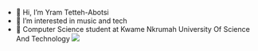 - 👋 Hi, I’m Yram Tetteh-Abotsi
- 👀 I’m interested in music and tech
- 🌱 Computer Science student at Kwame Nkrumah University Of Science And Technology
![](https://geps.dev/progress/10)
<!---
Asheryram/Asheryram is a ✨ special ✨ repository because its `README.md` (this file) appears on your GitHub profile.
You can click the Preview link to take a look at your changes.
--->
